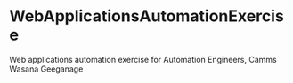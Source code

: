 # WebApplicationsAutomationExercise
Web applications automation exercise for Automation Engineers, Camms
Wasana Geeganage
